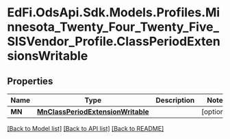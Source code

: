 # EdFi.OdsApi.Sdk.Models.Profiles.Minnesota_Twenty_Four_Twenty_Five_SISVendor_Profile.ClassPeriodExtensionsWritable

## Properties

Name | Type | Description | Notes
------------ | ------------- | ------------- | -------------
**MN** | [**MnClassPeriodExtensionWritable**](MnClassPeriodExtensionWritable.md) |  | [optional] 

[[Back to Model list]](../README.md#documentation-for-models) [[Back to API list]](../README.md#documentation-for-api-endpoints) [[Back to README]](../README.md)

